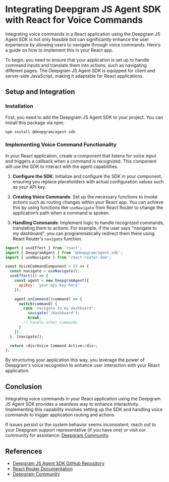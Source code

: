 # Integrating Deepgram JS Agent SDK with React for Voice Commands

Integrating voice commands in a React application using the Deepgram JS Agent SDK is not only feasible but can significantly enhance the user experience by allowing users to navigate through voice commands. Here's a guide on how to implement this in your React app.

To begin, you need to ensure that your application is set up to handle command inputs and translate them into actions, such as navigating different pages. The Deepgram JS Agent SDK is equipped for client and server-side JavaScript, making it adaptable for React applications.

## Setup and Integration

### Installation
First, you need to add the Deepgram JS Agent SDK to your project. You can install this package via npm:

```bash
npm install @deepgram/agent-sdk
```

### Implementing Voice Command Functionality

In your React application, create a component that listens for voice input and triggers a callback when a command is recognized. This component will use the SDK to interact with the agent capabilities.

1. **Configure the SDK**: Initialize and configure the SDK in your component, ensuring you replace placeholders with actual configuration values such as your API key.

2. **Creating Voice Commands**: Set up the necessary functions to invoke actions such as routing changes within your React app. You can achieve this by using functions like `useNavigate` from React Router to change the application’s path when a command is spoken.

3. **Handling Commands**: Implement logic to handle recognized commands, translating them to actions. For example, if the user says "navigate to my dashboard", you can programmatically redirect them there using React Router's `navigate` function.

```javascript
import { useEffect } from 'react';
import { DeepgramAgent } from '@deepgram/agent-sdk';
import { useNavigate } from 'react-router-dom';

const VoiceCommandComponent = () => {
  const navigate = useNavigate();
  useEffect(() => {
    const agent = new DeepgramAgent({
      apiKey: 'your-api-key-here'
    });

    agent.onCommand((command) => {
      switch(command) {
        case 'navigate to my dashboard':
          navigate('/dashboard');
          break;
        // handle other commands
      }
    });
  }, [navigate]);

  return <div>Voice Command Active</div>;
};
```

By structuring your application this way, you leverage the power of Deepgram's voice recognition to enhance user interaction with your React application.

## Conclusion
Integrating voice commands in your React application using the Deepgram JS Agent SDK provides a seamless way to enhance interactivity. Implementing this capability involves setting up the SDK and handling voice commands to trigger application routing and actions.

If issues persist or the system behavior seems inconsistent, reach out to your Deepgram support representative (if you have one) or visit our community for assistance: [Deepgram Community](https://discord.gg/deepgram).

## References  
- [Deepgram JS Agent SDK GitHub Repository](https://github.com/deepgram/deepgram-js-sdk)  
- [React Router Documentation](https://reactrouter.com/docs/en/v6)  
- [Deepgram Community](https://github.com/orgs/deepgram/discussions)
